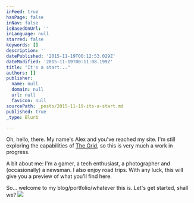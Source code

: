 ```yaml
---
inFeed: true
hasPage: false
inNav: false
isBasedOnUrl: ''
inLanguage: null
starred: false
keywords: []
description: ''
datePublished: '2015-11-19T00:12:53.029Z'
dateModified: '2015-11-19T00:11:08.199Z'
title: "It's a start..."
authors: []
publisher:
  name: null
  domain: null
  url: null
  favicon: null
sourcePath: _posts/2015-11-19-its-a-start.md
published: true
_type: Blurb

---
```

Oh, hello, there. My name's Alex and you've reached my site. I'm still exploring the capabilities of [The Grid][0], so this is very much a work in progress.

A bit about me: I'm a gamer, a tech enthusiast, a photographer and (occasionally) a newsman. I also enjoy road trips. With any luck, this will give you a preview of what you'll find here.

So... welcome to my blog/portfolio/whatever this is. Let's get started, shall we?
![](https://the-grid-user-content.s3-us-west-2.amazonaws.com/101943b8-8712-4615-8b05-f5ba452d9c89.jpg)

[0]: https://thegrid.io/